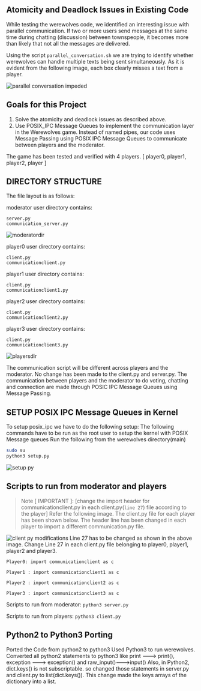 ## Atomicity and Deadlock Issues in Existing Code

While testing the werewolves code, we identified an interesting issue with parallel communication. If two or more users send messages at the same time during chatting (discussion) between townspeople, it becomes more than likely that not all the messages are delivered.

Using the script `parallel_conversation.sh` we are trying to identify whether werewolves can handle multiple texts being sent simultaneously. As it is evident from the following image, each box clearly misses a text from a player.

![parallel conversation impeded](https://github.com/BiprarshiD/AOS-backup/assets/46216520/a630c5fd-bff7-475b-b9d9-5a7e8fec6fe1)


## Goals for this Project
1. Solve the atomicity and deadlock issues as described above.
2. Use POSIX_IPC Message Queues to implement the communication layer in the Werewolves game. Instead of named pipes, our code uses Message Passing using POSIX IPC Message Queues to communicate between players and the moderator.


The game has been tested and verified with 4 players. [ player0, player1, player2, player ]

## DIRECTORY STRUCTURE

The file layout is as follows:

moderator user directory contains:

```
server.py
communication_server.py
```
![moderatordir](https://github.com/BiprarshiD/AOS-backup/assets/46216520/3dfd353c-ffd5-488a-ab19-053c8a8b924f)


player0 user directory contains:
```
client.py
communicationclient.py
```

player1 user directory contains:
```
client.py
communicationclient1.py
```

player2 user directory contains:
```
client.py
communicationclient2.py
```

player3 user directory contains:
```
client.py
communicationclient3.py
```
![playersdir](https://github.com/BiprarshiD/AOS-backup/assets/46216520/e8a542db-c821-4e53-8a60-a862af1602c6)



The communication script will be different across players and the moderator. No change has been made to the client.py and server.py. The communication between
players and the moderator to do voting, chatting and connection are made through POSIC IPC Message Queues using Message Passing.

## SETUP POSIX IPC Message Queues in Kernel

To setup posix_ipc we have to do the following setup:
The following commands have to be run as the root user to setup the kernel with POSIX Message queues
Run the following from the werewolves directory(main)
```bash
sudo su
python3 setup.py
```

![setup py](https://github.com/BiprarshiD/AOS-backup/assets/46216520/04d7f1e3-4b4a-4e7f-a8bb-2b93f015a004)


## Scripts to run from moderator and players

>Note [ IMPORTANT ]: [change the import header for communicationclient.py in each client.py(`line 27`) file according to the player]
>Refer the following image. The client.py file for each player has been shown below. The header line has been changed in each player to import a different communication.py file.

![client py modifications](https://github.com/BiprarshiD/AOS-backup/assets/46216520/97238402-bf78-4792-9d69-b7c06297abef)
Line 27 has to be changed as shown in the above image. Change Line 27 in each client.py file belonging to player0, player1, player2 and player3.
```
Player0: import communicationclient as c
```
```
Player1 : import communicationclient1 as c
```
```
Player2 : import communicationclient2 as c
```
```
Player3 : import communicationclient3 as c
```


Scripts to run from moderator:
`python3 server.py`

Scripts to run from players:
`python3 client.py`


## Python2 to Python3 Porting

Ported the Code from python2 to python3
Used Python3 to run werewolves. Converted all python2 statements to python3 like print ---> print(), exception ---> exception() and raw_input()--->input()
Also, in Python2, dict.keys() is not subscriptable. so changed those statements in server.py and client.py to list(dict.keys()). This change made the keys arrays of the dictionary into a list.
